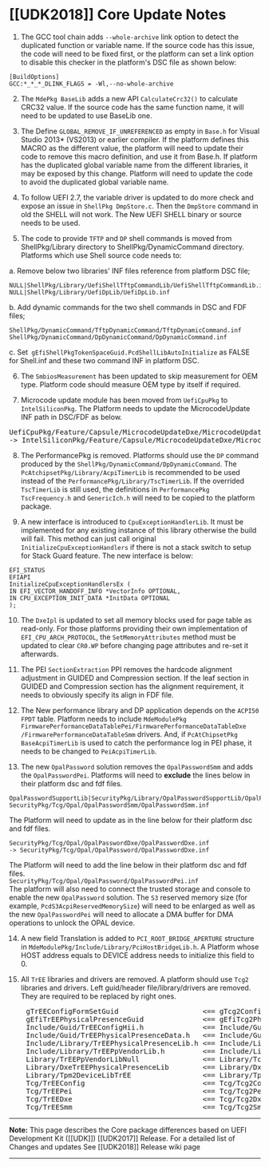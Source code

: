 # [[UDK2018]] Core Update Notes
1. The GCC tool chain adds `--whole-archive` link option to detect the duplicated function or variable name. If the source code has this issue, the code will need to be fixed first, or the platform can set a link option to disable this checker in the platform's DSC file as shown below:
```
[BuildOptions]
GCC:*_*_*_DLINK_FLAGS = -Wl,--no-whole-archive
```
2. The `MdePkg BaseLib` adds a new API `CalculateCrc32()` to calculate CRC32 value. If the source code has the same function name, it will need to be updated to use BaseLib one.

3. The Define `GLOBAL_REMOVE_IF_UNREFERENCED` as empty in `Base.h` for Visual Studio 2013* (VS2013) or earlier compiler. If the platform defines this MACRO as the different value, the platform will need to update their code to remove this macro definition, and use it from Base.h. If platform has the duplicated global variable name from the different libraries, it may be exposed by this change. Platform will need to update the code to avoid the duplicated global variable name.

4. To follow UEFI 2.7, the variable driver is updated to do more check and expose an issue in `ShellPkg DmpStore.c`. Then the `DmpStore` command in old the SHELL will not work. The New UEFI SHELL binary or source needs to be used.

5. The code to provide `TFTP` and `DP` shell commands is moved from ShellPkg/Library directory to ShellPkg/DynamicCommand directory. Platforms which use Shell source code needs to:

a. Remove below two libraries' INF files reference from platform DSC file;
```
NULL|ShellPkg/Library/UefiShellTftpCommandLib/UefiShellTftpCommandLib.inf,
NULL|ShellPkg/Library/UefiDpLib/UefiDpLib.inf
```
b. Add dynamic commands for the two shell commands in DSC and FDF files;
```
ShellPkg/DynamicCommand/TftpDynamicCommand/TftpDynamicCommand.inf
ShellPkg/DynamicCommand/DpDynamicCommand/DpDynamicCommand.inf
```
c. Set` gEfiShellPkgTokenSpaceGuid.PcdShellLibAutoInitialize` as FALSE for Shell.inf and these two command INF in platform DSC.

6. The `SmbiosMeasurement` has been updated to skip measurement for OEM type. Platform code should measure OEM type by itself if required.

7. Microcode update module has been moved from `UefiCpuPkg` to `IntelSiliconPkg`. The Platform needs to update the MicrocodeUpdate INF path in DSC/FDF as below.
<pre>
UefiCpuPkg/Feature/Capsule/MicrocodeUpdateDxe/MicrocodeUpdateDxe.inf
-> IntelSiliconPkg/Feature/Capsule/MicrocodeUpdateDxe/MicrocodeUpdateDxe.inf
</pre>

8. The PerformancePkg is removed. Platforms should use the `DP` command produced by the `ShellPkg/DynamicCommand/DpDynamicCommand`. The `PcAtchipsetPkg/Library/AcpiTimerLib` is recommended to be used instead of the `PerformancePkg/Library/TscTimerLib`. If the overrided `TscTimerLib` is still used, the definitions in `PerformancePkg TscFrequency.h` and `GenericIch.h` will need to be copied to the platform package.

9. A new interface is introduced to `CpuExceptionHandlerLib`. It must be implemented for any existing instance of this library otherwise the build will fail. This method can just call original `InitializeCpuExceptionHandlers` if there is not a stack switch to setup for Stack Guard feature. The new interface is below:
```
EFI_STATUS
EFIAPI
InitializeCpuExceptionHandlersEx (
IN EFI_VECTOR_HANDOFF_INFO *VectorInfo OPTIONAL,
IN CPU_EXCEPTION_INIT_DATA *InitData OPTIONAL
);
```
10. The `DxeIpl` is updated to set all memory blocks used for page table as read-only. For those platforms providing their own implementation of `EFI_CPU_ARCH_PROTOCOL`, the `SetMemoryAttributes` method must be updated to clear `CR0.WP` before changing page attributes and re-set it afterwards.

11. The PEI `SectionExtraction` PPI removes the hardcode alignment adjustment in GUIDED and Compression section. If the leaf section in GUIDED and Compression section has the alignment requirement, it needs to obviously specify its align in FDF file.

12. The New performance library and DP application depends on the `ACPI50 FPDT` table. Platform needs to include `MdeModulePkg FirmwarePerformanceDataTablePei/FirmwarePerformanceDataTableDxe`
`/FirmwarePerformanceDataTableSmm` drivers. And, if `PcAtChipsetPkg BaseAcpiTimerLib` is
used to catch the performance log in PEI phase, it needs to be changed to `PeiAcpiTimerLib`.

13. The new `OpalPassword` solution removes the `OpalPasswordSmm` and adds the `OpalPasswordPei`.
Platforms will need to **exclude** the lines below in their platform dsc and fdf files.
```
OpalPasswordSupportLib|SecurityPkg/Library/OpalPasswordSupportLib/OpalPasswordSupportLib.inf
SecurityPkg/Tcg/Opal/OpalPasswordSmm/OpalPasswordSmm.inf
```
The Platform will need to update as in the line below for their platform dsc and fdf files.
```
SecurityPkg/Tcg/Opal/OpalPasswordDxe/OpalPasswordDxe.inf
-> SecurityPkg/Tcg/Opal/OpalPassword/OpalPasswordDxe.inf
```
The Platform will need to add the line below in their platform dsc and fdf files. <br>
`SecurityPkg/Tcg/Opal/OpalPassword/OpalPasswordPei.inf` <br>
The platform will also need to connect the trusted storage and console to enable the new `OpalPassword` solution. The `S3` reserved memory size (for example, `PcdS3AcpiReservedMemorySize`) will need to be enlarged as well as the new `OpalPasswordPei` will need to allocate a DMA buffer for DMA operations to unlock the OPAL device.

14. A new field Translation is added to `PCI_ROOT_BRIDGE_APERTURE` structure in `MdeModulePkg/Include/Library/PciHostBridgeLib.h`. A Platform whose HOST address equals to DEVICE address needs to initialize this field to 0.

15. All `TrEE` libraries and drivers are removed. A platform should use `Tcg2` libraries and drivers. Left guid/header file/library/drivers are removed. They are required to be replaced by right ones.

<pre>
    gTrEEConfigFormSetGuid                    <== gTcg2ConfigFormSetGuid
    gEfiTrEEPhysicalPresenceGuid              <== gEfiTcg2PhysicalPresenceGuid
    Include/Guid/TrEEConfigHii.h              <== Include/Guid/Tcg2ConfigHii.h
    Include/Guid/TrEEPhysicalPresenceData.h   <== Include/Guid/Tcg2PhysicalPresenceData.h
    Include/Library/TrEEPhysicalPresenceLib.h <== Include/Library/Tcg2PhysicalPresenceLib.h
    Include/Library/TrEEPpVendorLib.h         <== Include/Library/Tcg2PpVendorLib.h
    Library/TrEEPpVendorLibNull               <== Library/Tcg2PpVendorLibNull
    Library/DxeTrEEPhysicalPresenceLib        <== Library/DxeTcg2PhysicalPresenceLib
    Library/Tpm2DeviceLibTrEE                 <== Library/Tpm2DeviceLibTcg2
    Tcg/TrEEConfig                            <== Tcg/Tcg2Config
    Tcg/TrEEPei                               <== Tcg/Tcg2Pei
    Tcg/TrEEDxe                               <== Tcg/Tcg2Dxe
    Tcg/TrEESmm                               <== Tcg/Tcg2Smm
</pre>

**********
**Note:** This page describes the Core package differences based on UEFI Development Kit ([[UDK]]) [[UDK2017]] Release.
For a detailed list of Changes and updates See [[UDK2018]] Release wiki page

**********